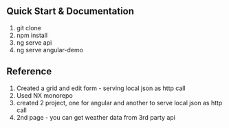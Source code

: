 ## Quick Start & Documentation

1. git clone
2. npm install
3. ng serve api
4. ng serve angular-demo

## Reference

1. Created a grid and edit form - serving local json as http call
2. Used NX monorepo
3. created 2 project, one for angular and another to serve local json as http call
4. 2nd page - you can get weather data from 3rd party api
